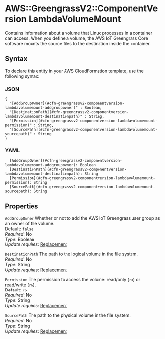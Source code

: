 # AWS::GreengrassV2::ComponentVersion LambdaVolumeMount<a name="aws-properties-greengrassv2-componentversion-lambdavolumemount"></a>

Contains information about a volume that Linux processes in a container can access\. When you define a volume, the AWS IoT Greengrass Core software mounts the source files to the destination inside the container\.

## Syntax<a name="aws-properties-greengrassv2-componentversion-lambdavolumemount-syntax"></a>

To declare this entity in your AWS CloudFormation template, use the following syntax:

### JSON<a name="aws-properties-greengrassv2-componentversion-lambdavolumemount-syntax.json"></a>

```
{
  "[AddGroupOwner](#cfn-greengrassv2-componentversion-lambdavolumemount-addgroupowner)" : Boolean,
  "[DestinationPath](#cfn-greengrassv2-componentversion-lambdavolumemount-destinationpath)" : String,
  "[Permission](#cfn-greengrassv2-componentversion-lambdavolumemount-permission)" : String,
  "[SourcePath](#cfn-greengrassv2-componentversion-lambdavolumemount-sourcepath)" : String
}
```

### YAML<a name="aws-properties-greengrassv2-componentversion-lambdavolumemount-syntax.yaml"></a>

```
  [AddGroupOwner](#cfn-greengrassv2-componentversion-lambdavolumemount-addgroupowner): Boolean
  [DestinationPath](#cfn-greengrassv2-componentversion-lambdavolumemount-destinationpath): String
  [Permission](#cfn-greengrassv2-componentversion-lambdavolumemount-permission): String
  [SourcePath](#cfn-greengrassv2-componentversion-lambdavolumemount-sourcepath): String
```

## Properties<a name="aws-properties-greengrassv2-componentversion-lambdavolumemount-properties"></a>

`AddGroupOwner`  <a name="cfn-greengrassv2-componentversion-lambdavolumemount-addgroupowner"></a>
Whether or not to add the AWS IoT Greengrass user group as an owner of the volume\.  
Default: `false`  
*Required*: No  
*Type*: Boolean  
*Update requires*: [Replacement](https://docs.aws.amazon.com/AWSCloudFormation/latest/UserGuide/using-cfn-updating-stacks-update-behaviors.html#update-replacement)

`DestinationPath`  <a name="cfn-greengrassv2-componentversion-lambdavolumemount-destinationpath"></a>
The path to the logical volume in the file system\.  
*Required*: No  
*Type*: String  
*Update requires*: [Replacement](https://docs.aws.amazon.com/AWSCloudFormation/latest/UserGuide/using-cfn-updating-stacks-update-behaviors.html#update-replacement)

`Permission`  <a name="cfn-greengrassv2-componentversion-lambdavolumemount-permission"></a>
The permission to access the volume: read/only \(`ro`\) or read/write \(`rw`\)\.  
Default: `ro`  
*Required*: No  
*Type*: String  
*Update requires*: [Replacement](https://docs.aws.amazon.com/AWSCloudFormation/latest/UserGuide/using-cfn-updating-stacks-update-behaviors.html#update-replacement)

`SourcePath`  <a name="cfn-greengrassv2-componentversion-lambdavolumemount-sourcepath"></a>
The path to the physical volume in the file system\.  
*Required*: No  
*Type*: String  
*Update requires*: [Replacement](https://docs.aws.amazon.com/AWSCloudFormation/latest/UserGuide/using-cfn-updating-stacks-update-behaviors.html#update-replacement)